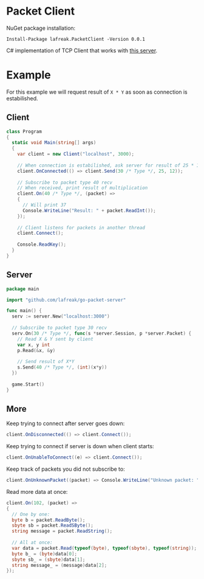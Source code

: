 # Packet Client
NuGet package installation:
```
Install-Package lafreak.PacketClient -Version 0.0.1 
```

C# implementation of TCP Client that works with [this server](https://github.com/lafreak/go-packet-server).

# Example
For this example we will request result of `X * Y` as soon as connection is estabilished.
## Client
``` cs
class Program
{
  static void Main(string[] args)
  {
    var client = new Client("localhost", 3000);
    
    // When connection is estabilished, ask server for result of 25 * 12 using packet type 30
    client.OnConnected(() => client.Send(30 /* Type */, 25, 12));
    
    // Subscribe to packet type 40 recv
    // When received, print result of multiplication
    client.On(40 /* Type */, (packet) =>
    {
      // Will print 37
      Console.WriteLine("Result: " + packet.ReadInt());
    });
    
    // Client listens for packets in another thread
    client.Connect();
    
    Console.ReadKey();
  }
}
```
## Server
``` go
package main

import "github.com/lafreak/go-packet-server"

func main() {
  serv := server.New("localhost:3000")
  
  // Subscribe to packet type 30 recv
  serv.On(30 /* Type */, func(s *server.Session, p *server.Packet) {
    // Read X & Y sent by client
    var x, y int
    p.Read(&x, &y)
    
    // Send result of X*Y
    s.Send(40 /* Type */, (int)(x*y))
  })
  
  game.Start()
}
```

## More
Keep trying to connect after server goes down:
``` cs
client.OnDisconnected(() => client.Connect());
```
Keep trying to connect if server is down when client starts:
``` cs
client.OnUnableToConnect((e) => client.Connect());
```
Keep track of packets you did not subscribe to:
``` cs
client.OnUnknownPacket((packet) => Console.WriteLine("Unknown packet: " + packet.Type));
```
Read more data at once:
``` cs
client.On(102, (packet) =>
{
  // One by one:
  byte b = packet.ReadByte();
  sbyte sb = packet.ReadSByte();
  string message = packet.ReadString();
  
  // All at once:
  var data = packet.Read(typeof(byte), typeof(sbyte), typeof(string));
  byte b_ = (byte)data[0];
  sbyte sb_ = (sbyte)data[1];
  string message_ = (message)data[2];
});
```
